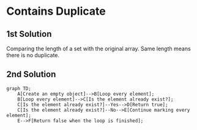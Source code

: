 # Contains Duplicate

## 1st Solution

Comparing the length of a set with the original array. Same length means there is no duplicate.

## 2nd Solution

```mermaid
graph TD;
    A[Create an empty object]-->B[Loop every element];
    B[Loop every element]-->C[Is the element already exist?];
    C[Is the element already exist?]--Yes-->D[Return true];
    C[Is the element already exist?]--No-->E[Continue marking every element];
    E-->F[Return false when the loop is finished];
```
